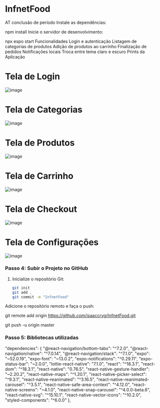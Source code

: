 # InfnetFood
AT conclusão de período
Instale as dependências:

npm install
Inicie o servidor de desenvolvimento:

npx expo start
Funcionalidades
Login e autenticação
Listagem de categorias de produtos
Adição de produtos ao carrinho
Finalização de pedidos
Notificações locais
Troca entre tema claro e escuro
Prints da Aplicação

# Tela de Login
![image](https://github.com/user-attachments/assets/c24715a0-bbc9-480f-aab6-cc7d1d34ced8)


# Tela de Categorias
![image](https://github.com/user-attachments/assets/ac911177-d0ea-4f71-8e92-63a82a47f0c5)


# Tela de Produtos
![image](https://github.com/user-attachments/assets/67623886-6e58-4b2b-b9ed-0edd700309de)


# Tela de Carrinho
![image](https://github.com/user-attachments/assets/e184f4d4-5569-4d65-bb48-725b273af83c)


# Tela de Checkout
![image](https://github.com/user-attachments/assets/ef97ba27-1466-4125-82ca-2137f18d20f7)


# Tela de Configurações
![image](https://github.com/user-attachments/assets/f42bd74d-ba46-461f-b738-c2e63ecc29d3)



### Passo 4: Subir o Projeto no GitHub

1. Inicialize o repositório Git:
   ```bash
   git init
   git add .
   git commit -m "InfnetFood"
Adicione o repositório remoto e faça o push:

git remote add origin https://github.com/isaaccrvg/InfnetFood.git

git push -u origin master

### Passo 5: Bibliotecas utilizadas

"dependencies": {
    "@react-navigation/bottom-tabs": "^7.2.0",
    "@react-navigation/native": "^7.0.14",
    "@react-navigation/stack": "^7.1.0",
    "expo": "~52.0.19",
    "expo-font": "~13.0.2",
    "expo-notifications": "^0.29.11",
    "expo-status-bar": "~2.0.0",
    "lottie-react-native": "7.1.0",
    "react": "^18.3.1",
    "react-dom": "^18.3.1",
    "react-native": "0.76.5",
    "react-native-gesture-handler": "~2.20.2",
    "react-native-maps": "^1.20.1",
    "react-native-picker-select": "^9.3.1",
    "react-native-reanimated": "^3.16.5",
    "react-native-reanimated-carousel": "^3.5.1",
    "react-native-safe-area-context": "^4.12.0",
    "react-native-screens": "~4.1.0",
    "react-native-snap-carousel": "^4.0.0-beta.6",
    "react-native-svg": "^15.10.1",
    "react-native-vector-icons": "^10.2.0",
    "styled-components": "^6.0.0"
  },
